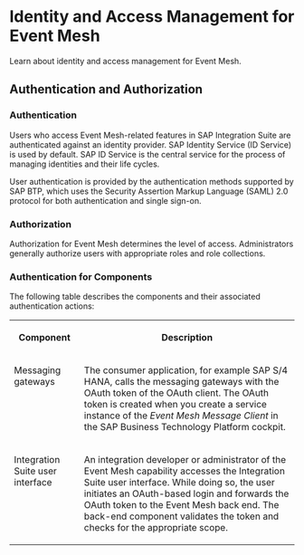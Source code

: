 <!-- loio7a91c65432454a0c9a15537c261d02f7 -->

# Identity and Access Management for Event Mesh

Learn about identity and access management for Event Mesh.



<a name="loio7a91c65432454a0c9a15537c261d02f7__section_zrw_p25_hbc"/>

## Authentication and Authorization



### Authentication

Users who access Event Mesh-related features in SAP Integration Suite are authenticated against an identity provider. SAP Identity Service \(ID Service\) is used by default. SAP ID Service is the central service for the process of managing identities and their life cycles.

User authentication is provided by the authentication methods supported by SAP BTP, which uses the Security Assertion Markup Language \(SAML\) 2.0 protocol for both authentication and single sign-on.



### Authorization

Authorization for Event Mesh determines the level of access. Administrators generally authorize users with appropriate roles and role collections.



### Authentication for Components

The following table describes the components and their associated authentication actions:


<table>
<tr>
<th valign="top">

Component

</th>
<th valign="top">

Description

</th>
</tr>
<tr>
<td valign="top">

Messaging gateways

</td>
<td valign="top">

The consumer application, for example SAP S/4 HANA, calls the messaging gateways with the OAuth token of the OAuth client. The OAuth token is created when you create a service instance of the *Event Mesh Message Client* in the SAP Business Technology Platform cockpit.

</td>
</tr>
<tr>
<td valign="top">

Integration Suite user interface

</td>
<td valign="top">

An integration developer or administrator of the Event Mesh capability accesses the Integration Suite user interface. While doing so, the user initiates an OAuth-based login and forwards the OAuth token to the Event Mesh back end. The back-end component validates the token and checks for the appropriate scope.

</td>
</tr>
</table>

